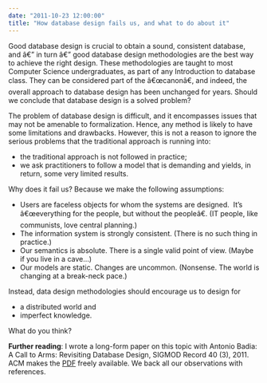 ```yaml
---
date: "2011-10-23 12:00:00"
title: "How database design fails us, and what to do about it"
---
```





Good database design is crucial to obtain a sound, consistent database, and â€” in turn â€” good database design methodologies are the best way to achieve the right design. These methodologies are taught to most Computer Science undergraduates, as part of any Introduction to database class. They can be considered part of the â€œcanonâ€, and indeed, the overall approach to database design has been unchanged for years. Should we conclude that database design is a solved problem?

The problem of database design is difficult, and it encompasses issues that may not be amenable to formalization. Hence, any method is likely to have some limitations and drawbacks. However, this is not a reason to ignore the serious problems that the traditional approach is running into:

- the traditional approach is not followed in practice;
- we ask practitioners to follow a model that is demanding and yields, in return, some very limited results.


Why does it fail us? Because we make the following assumptions:


- Users are faceless objects for whom the systems are designed.  It&rsquo;s â€œeverything for the people, but without the peopleâ€. (IT people, like communists, love central planning.)
- The information system is strongly consistent. (There is no such thing in practice.)
- Our semantics is absolute. There is a single valid point of view. (Maybe if you live in a cave&hellip;)
- Our models are static. Changes are uncommon. (Nonsense. The world is changing at a break-neck pace.)


Instead, data design methodologies should encourage us to design for


- a distributed world and
- imperfect knowledge.




What do you think?


__Further reading__: I wrote a long-form paper on this topic with Antonio Badia: A Call to Arms: Revisiting Database Design, SIGMOD Record 40 (3), 2011. ACM makes the [PDF](http://www.sigmod.org/publications/sigmod-record/1109/pdfs/10.openforum.badia.pdf) freely available. We back all our observations with  references.

